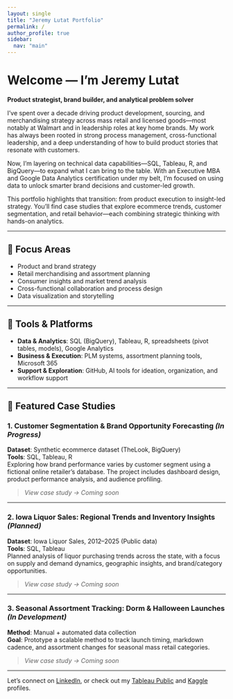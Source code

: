 ```yaml
---
layout: single
title: "Jeremy Lutat Portfolio"
permalink: /
author_profile: true
sidebar:
  nav: "main"
---
```


# Welcome — I’m Jeremy Lutat  
**Product strategist, brand builder, and analytical problem solver**

I’ve spent over a decade driving product development, sourcing, and merchandising strategy across mass retail and licensed goods—most notably at Walmart and in leadership roles at key home brands. My work has always been rooted in strong process management, cross-functional leadership, and a deep understanding of how to build product stories that resonate with customers.

Now, I’m layering on technical data capabilities—SQL, Tableau, R, and BigQuery—to expand what I can bring to the table. With an Executive MBA and Google Data Analytics certification under my belt, I’m focused on using data to unlock smarter brand decisions and customer-led growth.

This portfolio highlights that transition: from product execution to insight-led strategy. You’ll find case studies that explore ecommerce trends, customer segmentation, and retail behavior—each combining strategic thinking with hands-on analytics.

---

## 🧭 Focus Areas
- Product and brand strategy  
- Retail merchandising and assortment planning  
- Consumer insights and market trend analysis  
- Cross-functional collaboration and process design  
- Data visualization and storytelling  

---

## 🧰 Tools & Platforms
- **Data & Analytics**: SQL (BigQuery), Tableau, R, spreadsheets (pivot tables, models), Google Analytics  
- **Business & Execution**: PLM systems, assortment planning tools, Microsoft 365  
- **Support & Exploration**: GitHub, AI tools for ideation, organization, and workflow support

---

## 📂 Featured Case Studies

### 1. **Customer Segmentation & Brand Opportunity Forecasting** *(In Progress)*  
**Dataset**: Synthetic ecommerce dataset (TheLook, BigQuery)  
**Tools**: SQL, Tableau, R  
Exploring how brand performance varies by customer segment using a fictional online retailer’s database. The project includes dashboard design, product performance analysis, and audience profiling.

> _View case study → Coming soon_

---

### 2. **Iowa Liquor Sales: Regional Trends and Inventory Insights** *(Planned)*  
**Dataset**: Iowa Liquor Sales, 2012–2025 (Public data)  
**Tools**: SQL, Tableau  
Planned analysis of liquor purchasing trends across the state, with a focus on supply and demand dynamics, geographic insights, and brand/category opportunities.

> _View case study → Coming soon_

---

### 3. **Seasonal Assortment Tracking: Dorm & Halloween Launches** *(In Development)*  
**Method**: Manual + automated data collection  
**Goal**: Prototype a scalable method to track launch timing, markdown cadence, and assortment changes for seasonal mass retail categories.

> _View case study → Coming soon_

---

Let’s connect on [LinkedIn](https://www.linkedin.com/in/jeremylutat), or check out my [Tableau Public](https://public.tableau.com/app/profile/jeremylutat) and [Kaggle](https://www.kaggle.com/jeremylutat) profiles.

